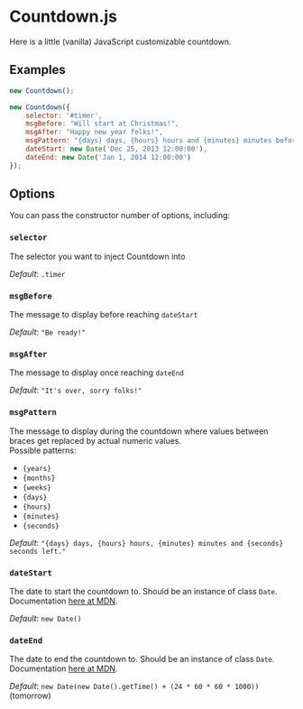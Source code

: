 Countdown.js
============

Here is a little (vanilla) JavaScript customizable countdown.

## Examples

```javascript
new Countdown();

new Countdown({
    selector: '#timer',
    msgBefore: "Will start at Christmas!",
    msgAfter: "Happy new year folks!",
    msgPattern: "{days} days, {hours} hours and {minutes} minutes before new year!",
    dateStart: new Date('Dec 25, 2013 12:00:00'),
    dateEnd: new Date('Jan 1, 2014 12:00:00')
});
```

## Options

You can pass the constructor number of options, including:

### `selector`

The selector you want to inject Countdown into

*Default*: `.timer`

### `msgBefore`

The message to display before reaching `dateStart`

*Default*: `"Be ready!"`

### `msgAfter`

The message to display once reaching `dateEnd`

*Default*: `"It's over, sorry folks!"`

### `msgPattern`

The message to display during the countdown where values between braces get replaced by actual numeric values.  
Possible patterns:

* `{years}`
* `{months}`
* `{weeks}`
* `{days}`
* `{hours}`
* `{minutes}`
* `{seconds}`

*Default*: `"{days} days, {hours} hours, {minutes} minutes and {seconds} seconds left."`

### `dateStart`

The date to start the countdown to. Should be an instance of class `Date`. Documentation [here at MDN](https://developer.mozilla.org/en-US/docs/Web/JavaScript/Reference/Global_Objects/Date).

*Default*: `new Date()`

### `dateEnd`

The date to end the countdown to. Should be an instance of class `Date`. Documentation [here at MDN](https://developer.mozilla.org/en-US/docs/Web/JavaScript/Reference/Global_Objects/Date).

*Default*: `new Date(new Date().getTime() + (24 * 60 * 60 * 1000))` (tomorrow)

